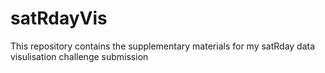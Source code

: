 # satRdayVis
This repository contains the supplementary materials for my satRday data visulisation challenge submission
